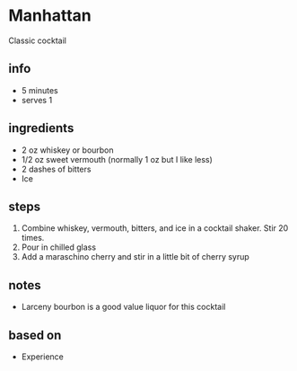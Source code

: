 # Manhattan

Classic cocktail

## info

* 5 minutes
* serves 1

## ingredients

* 2 oz whiskey or bourbon
* 1/2 oz sweet vermouth (normally 1 oz but I like less)
* 2 dashes of bitters
* Ice

## steps

1. Combine whiskey, vermouth, bitters, and ice in a cocktail shaker. Stir 20 times.
2. Pour in chilled glass
3. Add a maraschino cherry and stir in a little bit of cherry syrup

## notes

* Larceny bourbon is a good value liquor for this cocktail

## based on

* Experience
